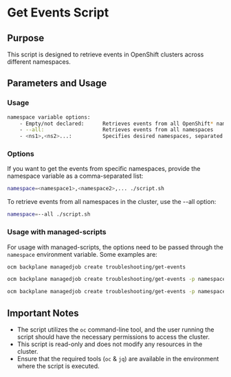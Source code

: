 # Get Events Script

## Purpose

This script is designed to retrieve events in OpenShift clusters across different namespaces.

## Parameters and Usage

### Usage

```bash
namespace variable options:
    - Empty/not declared:      Retrieves events from all OpenShift* namespaces
    - --all:                   Retrieves events from all namespaces
    - <ns1>,<ns2>...:          Specifies desired namespaces, separated by commas, to obtain events
```

### Options

If you want to get the events from specific namespaces, provide the namespace variable as a comma-separated list:
```bash
namespace=<namespace1>,<namespace2>,... ./script.sh
```

To retrieve events from all namespaces in the cluster, use the --all option:
```bash
namespace=--all ./script.sh
```

### Usage with managed-scripts

For usage with managed-scripts, the options need to be passed through the `namespace` environment variable.
Some examples are:

```bash
ocm backplane managedjob create troubleshooting/get-events

ocm backplane managedjob create troubleshooting/get-events -p namespace="namespace1,namespace2"

ocm backplane managedjob create troubleshooting/get-events -p namespace="--all"
```

## Important Notes

- The script utilizes the `oc` command-line tool, and the user running the script should have the necessary permissions to access the cluster.
- This script is read-only and does not modify any resources in the cluster.
- Ensure that the required tools (`oc` & `jq`) are available in the environment where the script is executed.
